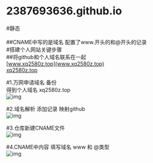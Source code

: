 # 2387693636.github.io<br>
#静态<br>
<br>
##CNAME中写的是域名 配置了www.开头的和@开头的记录<br>
#搭建个人网站关键步骤<br>
##将github和个人域名联系在一起<br>
[www.xq2580z.top](www.xq2580z.top)<br>
[xq2580z.top](xq2580z.top)<br>

#1.万网申请域名 备份<br>
得到个人域名  xq2580z.top<br> 
![img](https://github.com/2387693636/2387693636.github.io/img/t1.png)<br>

#2.域名解析 添加记录 映射github<br>
![img](https://github.com/2387693636/2387693636.github.io/img/t2.png)<br>

#3.仓库新建CNAME文件<br>
![img](https://github.com/2387693636/2387693636.github.io/img/t3.png)<br>

#4.CNAME中内容 填写域名 www 和 @类型<br>
![img](https://github.com/2387693636/2387693636.github.io/img/t1.png)<br>
